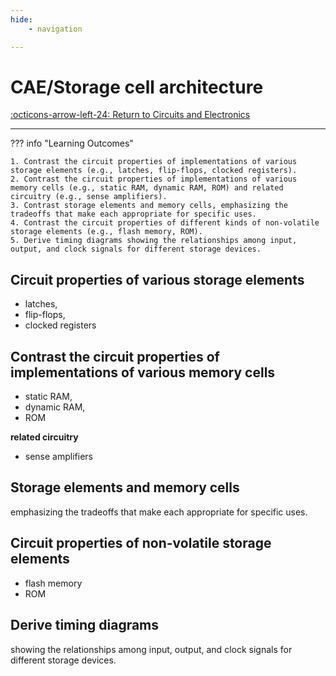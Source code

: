 ```yaml
---
hide:
    - navigation 

---
```


# CAE/Storage cell architecture

[:octicons-arrow-left-24: Return to Circuits and Electronics](/Knowledge-Notebook/Circuits-Electronics/)

---

??? info "Learning Outcomes"

    1. Contrast the circuit properties of implementations of various storage elements (e.g., latches, flip-flops, clocked registers).
    2. Contrast the circuit properties of implementations of various memory cells (e.g., static RAM, dynamic RAM, ROM) and related circuitry (e.g., sense amplifiers).
    3. Contrast storage elements and memory cells, emphasizing the tradeoffs that make each appropriate for specific uses.
    4. Contrast the circuit properties of different kinds of non-volatile storage elements (e.g., flash memory, ROM).
    5. Derive timing diagrams showing the relationships among input, output, and clock signals for different storage devices.

## Circuit properties of various storage elements 

- latches, 
- flip-flops, 
- clocked registers

## Contrast the circuit properties of implementations of various memory cells 

- static RAM, 
- dynamic RAM, 
- ROM

**related circuitry**

- sense amplifiers

## Storage elements and memory cells

emphasizing the tradeoffs that make each appropriate for specific uses.

## Circuit properties of non-volatile storage elements 

- flash memory
- ROM

## Derive timing diagrams 

showing the relationships among input, output, and clock signals for different storage devices.